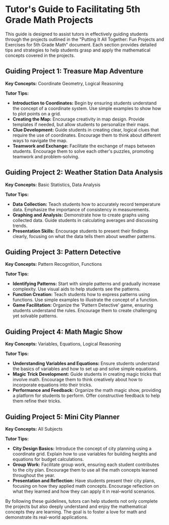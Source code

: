 # Tutor's Guide to Facilitating 5th Grade Math Projects

This guide is designed to assist tutors in effectively guiding students through the projects outlined in the "Putting It All Together: Fun Projects and Exercises for 5th Grade Math" document. Each section provides detailed tips and strategies to help students grasp and apply the mathematical concepts covered in the projects.

## Guiding Project 1: Treasure Map Adventure

**Key Concepts:** Coordinate Geometry, Logical Reasoning

**Tutor Tips:**
- **Introduction to Coordinates:** Begin by ensuring students understand the concept of a coordinate system. Use simple examples to show how to plot points on a grid.
- **Creating the Map:** Encourage creativity in map design. Provide templates if needed, but allow students to personalize their maps.
- **Clue Development:** Guide students in creating clear, logical clues that require the use of coordinates. Encourage them to think about different ways to navigate the map.
- **Teamwork and Exchange:** Facilitate the exchange of maps between students. Encourage them to solve each other's puzzles, promoting teamwork and problem-solving.

## Guiding Project 2: Weather Station Data Analysis

**Key Concepts:** Basic Statistics, Data Analysis

**Tutor Tips:**
- **Data Collection:** Teach students how to accurately record temperature data. Emphasize the importance of consistency in measurements.
- **Graphing and Analysis:** Demonstrate how to create graphs using collected data. Guide students in calculating averages and discussing trends.
- **Presentation Skills:** Encourage students to present their findings clearly, focusing on what the data tells them about weather patterns.

## Guiding Project 3: Pattern Detective

**Key Concepts:** Pattern Recognition, Functions

**Tutor Tips:**
- **Identifying Patterns:** Start with simple patterns and gradually increase complexity. Use visual aids to help students see the patterns.
- **Function Creation:** Teach students how to express patterns using functions. Use simple examples to illustrate the concept of a function.
- **Game Facilitation:** Organize the 'Pattern Detective' game, ensuring students understand the rules. Encourage them to create challenging yet solvable patterns.

## Guiding Project 4: Math Magic Show

**Key Concepts:** Variables, Equations, Logical Reasoning

**Tutor Tips:**
- **Understanding Variables and Equations:** Ensure students understand the basics of variables and how to set up and solve simple equations.
- **Magic Trick Development:** Guide students in creating magic tricks that involve math. Encourage them to think creatively about how to incorporate equations into their tricks.
- **Performance and Feedback:** Organize the math magic show, providing a platform for students to perform. Offer constructive feedback to help them refine their tricks.

## Guiding Project 5: Mini City Planner

**Key Concepts:** All Subjects

**Tutor Tips:**
- **City Design Basics:** Introduce the concept of city planning using a coordinate grid. Explain how to use variables for building heights and equations for budget calculations.
- **Group Work:** Facilitate group work, ensuring each student contributes to the city plan. Encourage them to use all the math concepts learned throughout the year.
- **Presentation and Reflection:** Have students present their city plans, focusing on how they applied math concepts. Encourage reflection on what they learned and how they can apply it in real-world scenarios.

By following these guidelines, tutors can help students not only complete the projects but also deeply understand and enjoy the mathematical concepts they are learning. The goal is to foster a love for math and demonstrate its real-world applications.

